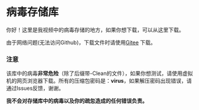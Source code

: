 # 病毒存储库
你好！这里是我视频中的病毒存储的地方，如果你想下载，可以从这里下载。

由于网络问题(无法访问Github)，下载文件时请使用[Gitee](https://gitee.com/cronik/VirusDatabase) 下载。
### 注意
该库中的病毒**非常危险**（除了后缀带-Clean的文件），如果你想测试，请使用虚拟机的网页浏览器下载。所有的压缩包密码是：**virus**，如果解压密码出现错误，请通过Issues反馈，谢谢。

**我不会对存储库中的病毒以及你的疏忽造成的任何错误负责。**
